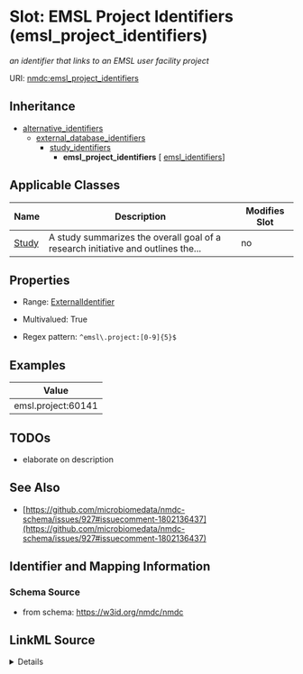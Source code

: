 # Slot: EMSL Project Identifiers (emsl_project_identifiers)


_an identifier that links to an EMSL user facility project_



URI: [nmdc:emsl_project_identifiers](https://w3id.org/nmdc/emsl_project_identifiers)




## Inheritance

* [alternative_identifiers](alternative_identifiers.md)
    * [external_database_identifiers](external_database_identifiers.md)
        * [study_identifiers](study_identifiers.md)
            * **emsl_project_identifiers** [ [emsl_identifiers](emsl_identifiers.md)]





## Applicable Classes

| Name | Description | Modifies Slot |
| --- | --- | --- |
[Study](Study.md) | A study summarizes the overall goal of a research initiative and outlines the... |  no  |







## Properties

* Range: [ExternalIdentifier](ExternalIdentifier.md)

* Multivalued: True

* Regex pattern: `^emsl\.project:[0-9]{5}$`






## Examples

| Value |
| --- |
| emsl.project:60141 |

## TODOs

* elaborate on description

## See Also

* [https://github.com/microbiomedata/nmdc-schema/issues/927#issuecomment-1802136437](https://github.com/microbiomedata/nmdc-schema/issues/927#issuecomment-1802136437)

## Identifier and Mapping Information







### Schema Source


* from schema: https://w3id.org/nmdc/nmdc




## LinkML Source

<details>
```yaml
name: emsl_project_identifiers
description: an identifier that links to an EMSL user facility project
title: EMSL Project Identifiers
todos:
- elaborate on description
notes:
- these identifiers are all currently 5 digits long but that could change in the future
examples:
- value: emsl.project:60141
from_schema: https://w3id.org/nmdc/nmdc
see_also:
- https://github.com/microbiomedata/nmdc-schema/issues/927#issuecomment-1802136437
rank: 1000
is_a: study_identifiers
mixins:
- emsl_identifiers
domain: Study
multivalued: true
alias: emsl_project_identifiers
domain_of:
- Study
range: external_identifier
pattern: ^emsl\.project:[0-9]{5}$

```
</details>